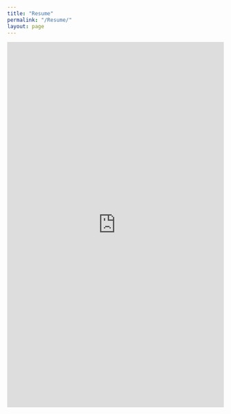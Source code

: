 ```yaml
---
title: "Resume"
permalink: "/Resume/"
layout: page
---
```

<embed src="https://smendoza07.github.io/SaulMendozaResume.pdf" width="100%" height="850px"/>
